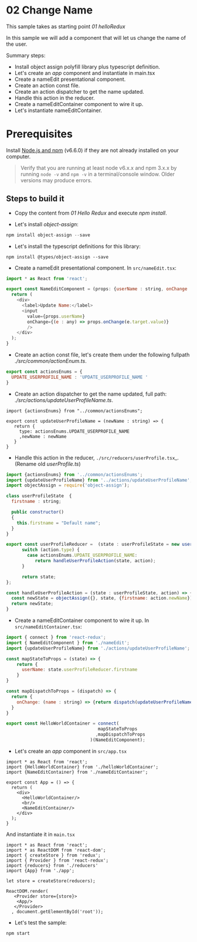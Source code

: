 # 02 Change Name

This sample takes as starting point _01 helloRedux_

In this sample we will add a component that will let us change the name of the
user.


Summary steps:

- Install object assign polyfill library plus typescript definition.
- Let's create an _app_ component and instantiate in main.tsx
- Create a nameEdit presentational component.
- Create an action const file.
- Create an action dispatcher to get the name updated.
- Handle this action in the reducer.
- Create a nameEditContainer component to wire it up.
- Let's instantiate nameEditContainer.

# Prerequisites

Install [Node.js and npm](https://nodejs.org/en/) (v6.6.0) if they are not already installed on your computer.

> Verify that you are running at least node v6.x.x and npm 3.x.x by running `node -v` and `npm -v` in a terminal/console window. Older versions may produce errors.

## Steps to build it

- Copy the content from _01 Hello Redux_ and execute _npm install_.

- Let's install _object-assign_:

```javascript
npm install object-assign --save
```

- Let's install the typescript definitions for this library:

```
npm install @types/object-assign --save
```


- Create a nameEdit presentational component. In `src/nameEdit.tsx`:

```javascript
import * as React from 'react';

export const NameEditComponent = (props: {userName : string, onChange : (name : string) => any}) => {
  return (
    <div>
      <label>Update Name:</label>
      <input
        value={props.userName}
        onChange={(e : any) => props.onChange(e.target.value)}
        />
    </div>
  );
}
```

- Create an action const file, let's create them under the following
fullpath _./src/common/actionEnum.ts_.

```javascript
export const actionsEnums = {
  UPDATE_USERPROFILE_NAME : 'UPDATE_USERPROFILE_NAME '
}
```

- Create an action dispatcher to get the name updated, full path:
_./src/actions/updateUserProfileName.ts_.

```
import {actionsEnums} from "../common/actionsEnums";

export const updateUserProfileName = (newName : string) => {
   return {
     type: actionsEnums.UPDATE_USERPROFILE_NAME
     ,newName : newName
   }
}
```

- Handle this action in the reducer, `./src/reducers/userProfile.tsx`_. (Rename old _userProfile.ts_)

```javascript
import {actionsEnums} from '../common/actionsEnums';
import {updateUserProfileName} from '../actions/updateUserProfileName';
import objectAssign = require('object-assign');

class userProfileState  {
  firstname : string;

  public constructor()
  {
    this.firstname = "Default name";
  }
}

export const userProfileReducer =  (state : userProfileState = new userProfileState(), action) => {
      switch (action.type) {
        case actionsEnums.UPDATE_USERPROFILE_NAME:
           return handleUserProfileAction(state, action);        
      }

      return state;
};

const handleUserProfileAction = (state : userProfileState, action) => {
  const newState = objectAssign({}, state, {firstname: action.newName});
  return newState;
}
```

- Create a nameEditContainer component to wire it up. In `src/nameEditContainer.tsx`:

```javascript
import { connect } from 'react-redux';
import { NameEditComponent } from './nameEdit';
import {updateUserProfileName} from './actions/updateUserProfileName';

const mapStateToProps = (state) => {
    return {
      userName: state.userProfileReducer.firstname
    }
}

const mapDispatchToProps = (dispatch) => {
  return {
    onChange: (name : string) => {return dispatch(updateUserProfileName(name))}
  }
}

export const HelloWorldContainer = connect(
                                   mapStateToProps
                                  ,mapDispatchToProps
                                )(NameEditComponent);
```

- Let's create an _app_ component in `src/app.tsx`

```
import * as React from 'react';
import {HelloWorldContainer} from './helloWorldContainer';
import {NameEditContainer} from './nameEditContainer';

export const App = () => {
  return (
    <div>
      <HelloWorldContainer/>
      <br/>
      <NameEditContainer/>
    </div>
  );
}
```
And instantiate it in `main.tsx`
```
import * as React from 'react';
import * as ReactDOM from 'react-dom';
import { createStore } from 'redux';
import { Provider } from 'react-redux';
import {reducers} from './reducers'
import {App} from './app';

let store = createStore(reducers);

ReactDOM.render(
   <Provider store={store}>
    <App/>
   </Provider>
  , document.getElementById('root'));
```

- Let's test the sample:

```
npm start
```
